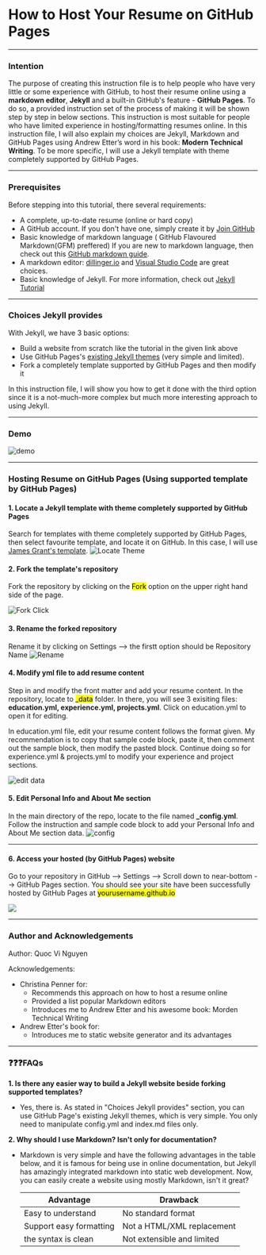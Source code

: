 # How to Host Your Resume on GitHub Pages
---
### **Intention**
The purpose of creating this instruction file is to help people who have very little or some experience with GitHub, to host their resume online using a **markdown editor**, **Jekyll** and a built-in GitHub's feature - **GitHub Pages**. To do so, a provided instruction set of the process of making it will be shown step by step in below sections. This instruction is most suitable for people who have limited experience in hosting/formatting resumes online. In this instruction file, I will also explain my choices are Jekyll, Markdown and GitHub Pages using Andrew Etter’s word in his book: **Modern Technical Writing**. To be more specific, I will use a Jekyll template with theme completely supported by GitHub Pages.

---
### **Prerequisites**
Before stepping into this tutorial, there several requirements:
* A complete, up-to-date resume (online or hard copy)
* A GitHub account. If you don't have one, simply create it by [Join GitHub](https://github.com/join)
* Basic knowledge of markdown language ( GitHub Flavoured Markdown(GFM) preffered) If you are new to markdown language, then check out this [GitHub markdown guide](https://guides.github.com/features/mastering-markdown/#GitHub-flavored-markdown).
* A markdown editor: [dillinger.io](https://dillinger.io/) and [Visual Studio Code](https://code.visualstudio.com/) are great choices.
* Basic knowledge of Jekyll. For more information, check out [Jekyll Tutorial](https://www.youtube.com/watch?v=T1itpPvFWHI&list=PLLAZ4kZ9dFpOPV5C5Ay0pHaa0RJFhcmcB)

---
### **Choices Jekyll provides**
With Jekyll, we have 3 basic options:
* Build a website from scratch like the tutorial in the given link above
* Use GitHub Pages's [existing Jekyll themes](https://docs.github.com/en/free-pro-team@latest/github/working-with-github-pages/adding-a-theme-to-your-github-pages-site-with-the-theme-chooser#adding-a-theme-with-the-theme-chooser) (very simple and limited).
* Fork a completely template supported by GitHub Pages and then modify it

In this instruction file, I will show you how to get it done with the third option since it is a not-much-more complex but much more interesting approach to using Jekyll.

---
### **Demo**
![demo](https://github.com/QuocViNguyen/quocvinguyen.github.io/blob/master/images/demo.png) 

---
### **Hosting Resume on GitHub Pages (Using supported template by GitHub Pages)**
#### 1. Locate a Jekyll template with theme completely supported by GitHub Pages
Search for templates with theme completely supported by GitHub Pages, then select favourite template, and locate it on GitHub. In this case, I will use [James Grant's template](https://github.com/sproogen/modern-resume-theme). 
![Locate Theme](https://github.com/QuocViNguyen/quocvinguyen.github.io/blob/master/my_gifs/locate_theme.gif)

#### 2. Fork the template's repository
Fork the repository by clicking on the <mark>Fork</mark> option on the upper right hand side of the page. 

![Fork Click](https://raw.githubusercontent.com/LearnFrontEnd/fork-me/master/img/fork_click.gif)

#### 3. Rename the forked repository 
Rename it by clicking on Settings --> the firstt option should be Repository Name
![Rename](https://github.com/QuocViNguyen/quocvinguyen.github.io/blob/master/my_gifs/rename.gif)

#### 4. Modify yml file to add resume content
Step in and modify the front matter and add your resume content. In the repository, locate to <mark>_data</mark> folder. In there, you will see 3 exisiting files: **education.yml, experience.yml, projects.yml**. Click on education.yml to open it for editing. 

In education.yml file, edit your resume content follows the format given. My recommendation is to copy that sample code block, paste it, then comment out the sample block, then modify the pasted block. Continue doing so for experience.yml & projects.yml to modify your experience and project sections.

![edit data](https://github.com/QuocViNguyen/quocvinguyen.github.io/blob/master/my_gifs/edit_data.gif)

#### 5. Edit Personal Info and About Me section
In the main directory of the repo, locate to the file named **_config.yml**. Follow the instruction and sample code block to add your Personal Info and About Me section data.
![config](https://github.com/QuocViNguyen/quocvinguyen.github.io/blob/master/images/congif.png)

---
#### 6. Access your hosted (by GitHub Pages) website
Go to your repository in GitHub --> Settings --> Scroll down to near-bottom --> GitHub Pages section. You should see your site have been successfully hosted by GitHub Pages at 
<mark>yourusername.github.io</mark>

![](https://github.com/QuocViNguyen/quocvinguyen.github.io/blob/master/images/hosted.png)

---

### Author and Acknowledgements
Author: Quoc Vi Nguyen

Acknowledgements: 
* Christina Penner for:
   * Recommends this approach on how to host a resume online
   * Provided a list popular Markdown editors
   * Introduces me to Andrew Etter and his awesome book: Morden Technical Writing
* Andrew Etter's book for:
   * Introduces me to static website generator and its advantages



---
### :question::question::question:FAQs
**1. Is there any easier way to build a Jekyll website beside forking supported templates?**

* Yes, there is. As stated in "Choices Jekyll provides" section, you can use GitHub Page's existing Jekyll themes, which is very simple. You only need to manipulate config.yml and index.md files only.

**2. Why should I use Markdown? Isn't only for documentation?**

* Markdown is very simple and have the following advantages in the table below, and it is famous for being use in online documentation, but Jekyll has amazingly integrated markdown into static web development. Now, you can easily create a website using mostly Markdown, isn't it great? 

   |              Advantage             |               Drawback                |
   |------------------------------------|---------------------------------------|
   | Easy to understand                 | No standard format                    |
   | Support easy formatting            | Not a HTML/XML replacement            |
   | the syntax is clean                | Not extensible and limited            |









